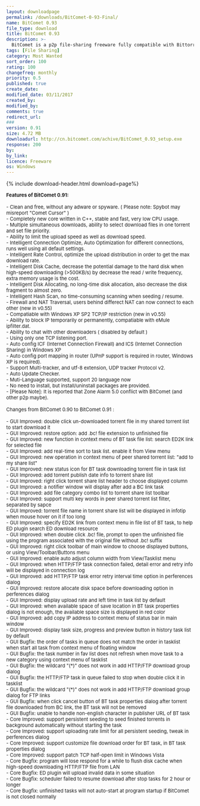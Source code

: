 ```yaml
---
layout: downloadpage
permalink: /downloads/BitComet-0-93-Final/
name: BitComet 0.93
file_type: download
title: BitComet 0.93
description: >-
  BitComet is a p2p file-sharing freeware fully compatible with Bittorrent, which is one of the most popular p2p protocol designed for high-speed distribution of 100MB or GB sized files. BitComet is a powerful, clean, fast, and easy-to-use bittorrent client
tags: [File Sharing]
category: Most Wanted
sort_order: 100
rating: 100
changefreq: monthly
priority: 0.5
published: true
create_date: 
modified_date: 03/11/2017
created_by: 
modified_by: 
comments: true
redirect_url: 
### 
version: 0.91
size: 4.72 MB
downloadurl: http://cn.bitcomet.com/achive/BitComet_0.93_setup.exe
response: 200
by: 
by_link: 
licence: Freeware
os: Windows
---
```


{% include download-header.html download=page%}

<p style="fix-download-text !important">
<p><font size="2"><strong>Features of BitComet 0.91: <br />
</strong><br />
- Clean and free, without any adware or spyware. ( Please note: Spybot may misreport "Comet Cursor" ) <br />
- Completely new core written in C++, stable and fast, very low CPU usage. <br />
- Multiple simultaneous downloads, ability to select download files in one torrent and set file priority. <br />
- Ability to limit the upload speed as well as download speed. <br />
- Intelligent Connection Optimize, Auto Optimization for different connections, runs well using all default settings. <br />
- Intelligent Rate Control, optimize the upload distribution in order to get the max download rate. <br />
- Intelligent Disk Cache, decrease the potential damage to the hard disk when high-speed downloading (&gt;500KB/s) by decrease the read / write frequency, extra memory usage is the cost. <br />
- Intelligent Disk Allocating, no long-time disk allocation, also decrease the disk fragment to almost zero. <br />
- Intelligent Hash Scan, no time-consuming scanning when seeding / resume. <br />
- Firewall and NAT Traversal, users behind differect NAT can now connect to each other (new in v0.55) <br />
- Compatiable with Windows XP SP2 TCP/IP restriction (new in v0.55) <br />
- Ability to block IP temporarily or permanently, compatiable with eMule ipfilter.dat. <br />
- Ability to chat with other downloaders ( disabled by default ) <br />
- Using only one TCP listening port. <br />
- Auto config ICF (Internet Connection Firewall) and ICS (Internet Connection Sharing) in Windows XP <br />
- Auto config port mapping in router (UPnP support is required in router, Windows XP is required). <br />
- Support Multi-tracker, and utf-8 extension, UDP tracker Protocol v2. <br />
- Auto Update Checker. <br />
- Muti-Language supported, support 20 language now <br />
- No need to install, but install/uninstall packages are provided. <br />
- [Please Note]: It is reported that Zone Alarm 5.0 conflict with BitComet (and other p2p maybe). <br />
<br />
Changes from BitComet 0.90 to BitComet 0.91 : <br />
<br />
- GUI Improved: double click un-downloaded torrent file in my shared torrent list to start download it <br />
- GUI Improved: restore option: add .bc! file extension to unfinished file <br />
- GUI Improved: new function in context menu of BT task file list: search ED2K link for selected file <br />
- GUI Improved: add real-time sort to task list. enable it from View menu <br />
- GUI Improved: new operation in context menu of peer shared torrent list: "add to my share list" <br />
- GUI Improved: new status icon for BT task downloading torrent file in task list <br />
- GUI Improved: add torrent publish date info to torrent share list <br />
- GUI Improved: right click torrent share list header to choose displayed column <br />
- GUI Improved: a notifier window will display after add a BC link task <br />
- GUI Improved: add file category combo list to torrent share list toolbar <br />
- GUI Improved: support multi key words in peer shared torrent list filter, separated by sapce <br />
- GUI Improved: torrent file name in torrent share list will be displayed in infotip when mouse hover on it if too long <br />
- GUI Improved: specify ED2K link from context menu in file list of BT task, to help ED plugin search ED download resource <br />
- GUI Improved: when double click .bc! file, prompt to open the unfinished file using the program associated with the original file without .bc! suffix <br />
- GUI Improved: right click toolbar of main window to choose displayed buttons, or using View/Toolbar/Buttons menu <br />
- GUI Improved: enable auto adjust column width from View/Tasklist menu <br />
- GUI Improved: when HTTP/FTP task connection failed, detail error and retry info will be displayed in connection log <br />
- GUI Improved: add HTTP/FTP task error retry interval time option in perferences dialog <br />
- GUI Improved: restore allocate disk space before downloading option in perferences dialog <br />
- GUI Improved: display upload rate and left time in task list by default <br />
- GUI Improved: when available space of save location in BT task properties dialog is not enough, the available space size is displayed in red color <br />
- GUI Improved: add copy IP address to context menu of status bar in main window <br />
- GUI Improved: display task size, progress and preview button in history task list by default <br />
- GUI Bugfix: the order of tasks in queue does not match the order in tasklist when start all task from context menu of floating window <br />
- GUI Bugfix: the task number in fav list does not refresh when move task to a new category using context menu of tasklist <br />
- GUI Bugfix: the wildcard "(*)" does not work in add HTTP/FTP download group dialog <br />
- GUI Bugfix: the HTTP/FTP task in queue failed to stop when double click it in tasklist <br />
- GUI Bugfix: the wildcard "(*)" does not work in add HTTP/FTP download group dialog for FTP links <br />
- GUI Bugfix: when click cancel button of BT task properties dialog after torrent file downloaded from BC link, the BT task will not be removed <br />
- GUI Bugfix: unable to handle non-english character in publisher URL of BT task <br />
- Core Improved: support persistent seeding to seed finished torrents in background automatically without starting the task <br />
- Core Improved: support uploading rate limit for all persistent seeding, tweak in perferences dialog <br />
- Core Improved: support customize file download order for BT task, in BT task properties dialog <br />
- Core Improved: support patch TCP half-open limit in Windows Vista <br />
- Core Bugfix: program will lose respond for a while to flush disk cache when high-speed downloading HTTP/FTP file from LAN <br />
- Core Bugfix: ED plugin will upload invalid data in some situation <br />
- Core Bugfix: scheduler failed to resume download after stop tasks for 2 hour or longer <br />
- Core Bugfix: unfinished tasks will not auto-start at program startup if BitComet is not closed normally <br />
</font></p></p>

